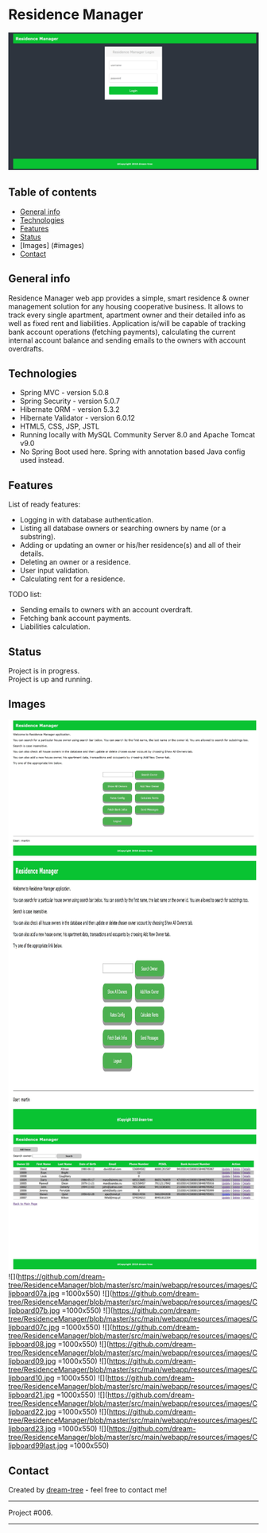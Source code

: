 # Residence Manager
![Login Page](https://github.com/dream-tree/ResidenceManager/blob/master/src/main/webapp/resources/images/login.jpg)


## Table of contents
* [General info](#general-info)
* [Technologies](#technologies)
* [Features](#features)
* [Status](#status)
* [Images] (#images)
* [Contact](#contact)

## General info
Residence Manager web app provides a simple, smart residence & owner management solution for any housing cooperative business.
It allows to track every single apartment, apartment owner and their detailed info as well as fixed rent and liabilities.
Application is/will be capable of tracking bank account operations (fetching payments),
calculating the current internal account balance and sending emails to the owners with account overdrafts.

## Technologies
* Spring MVC - version 5.0.8
* Spring Security - version 5.0.7
* Hibernate ORM - version 5.3.2
* Hibernate Validator - version 6.0.12
* HTML5, CSS, JSP, JSTL <br>
* Running locally with MySQL Community Server 8.0 and Apache Tomcat v9.0 <br>
* No Spring Boot used here. Spring with annotation based Java config used instead.

## Features
List of ready features:
* Logging in with database authentication.
* Listing all database owners or searching owners by name (or a substring).
* Adding or updating an owner or his/her residence(s) and all of their details.
* Deleting an owner or a residence.
* User input validation.
* Calculating rent for a residence.

TODO list:
* Sending emails to owners with an account overdraft.
* Fetching bank account payments.
* Liabilities calculation.

## Status
Project is in progress.<br>
Project is up and running.

## Images
![1](https://github.com/dream-tree/ResidenceManager/blob/master/src/main/webapp/resources/images/Clipboard04.jpg)
<img src="https://github.com/dream-tree/ResidenceManager/blob/master/src/main/webapp/resources/images/Clipboard04.jpg" width="1000" height="550">
![](https://github.com/dream-tree/ResidenceManager/blob/master/src/main/webapp/resources/images/Clipboard05.jpg?v=1000&s=550)
![](https://github.com/dream-tree/ResidenceManager/blob/master/src/main/webapp/resources/images/Clipboard07a.jpg =1000x550)
![](https://github.com/dream-tree/ResidenceManager/blob/master/src/main/webapp/resources/images/Clipboard07b.jpg =1000x550)
![](https://github.com/dream-tree/ResidenceManager/blob/master/src/main/webapp/resources/images/Clipboard07c.jpg =1000x550)
![](https://github.com/dream-tree/ResidenceManager/blob/master/src/main/webapp/resources/images/Clipboard08.jpg =1000x550)
![](https://github.com/dream-tree/ResidenceManager/blob/master/src/main/webapp/resources/images/Clipboard09.jpg =1000x550)
![](https://github.com/dream-tree/ResidenceManager/blob/master/src/main/webapp/resources/images/Clipboard10.jpg =1000x550)
![](https://github.com/dream-tree/ResidenceManager/blob/master/src/main/webapp/resources/images/Clipboard21.jpg =1000x550)
![](https://github.com/dream-tree/ResidenceManager/blob/master/src/main/webapp/resources/images/Clipboard22.jpg =1000x550)
![](https://github.com/dream-tree/ResidenceManager/blob/master/src/main/webapp/resources/images/Clipboard23.jpg =1000x550)
![](https://github.com/dream-tree/ResidenceManager/blob/master/src/main/webapp/resources/images/Clipboard99last.jpg =1000x550)

## Contact
Created by [dream-tree](https://www.linkedin.com/in/marcin-klimek) - feel free to contact me!


---

Project #006.

---